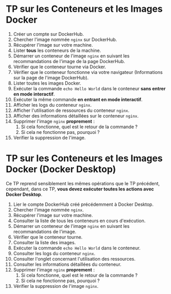 # TP sur les Conteneurs et les Images Docker

1. Créer un compte sur DockerHub.
2. Chercher l'image nommée `nginx` sur DockerHub.
3. Récupérer l'image sur votre machine.
4. Lister **tous** les conteneurs de la machine.
5. Démarrer un conteneur de l'image `nginx` en suivant les recommandations de l'image de la page DockerHub.
6. Vérifier que le conteneur tourne via Docker.
7. Vérifier que le conteneur fonctionne via votre navigateur (Informations sur la page de l'image DockerHub).
8. Lister toutes les images Docker.
9. Exécuter la commande `echo Hello World` dans le conteneur **sans entrer en mode interactif**.
10. Exécuter la même commande **en entrant en mode interactif**.
11. Afficher les logs du conteneur `nginx`.
12. Afficher l'utilisation de ressources du conteneur `nginx`.
13. Afficher des informations détaillées sur le conteneur `nginx`.
14. Supprimer l'image `nginx` **proprement** :
    1. Si cela fonctionne, quel est le retour de la commande ?
    2. Si cela ne fonctionne pas, pourquoi ?
15. Verifier la suppression de l'image.

# TP sur les Conteneurs et les Images Docker (Docker Desktop)

Ce TP reprend sensiblement les mêmes opérations que le TP précédent, cependant, dans ce TP, **vous devez exécuter toutes les actions avec Docker Desktop**.

1. Lier le compte DockerHub créé précédemment à Docker Desktop.
2. Chercher l'image nommée `nginx`.
3. Récupérer l'image sur votre machine.
4. Consulter la liste de tous les conteneurs en cours d'exécution.
5. Démarrer un conteneur de l'image `nginx` en suivant les recommandations de l'image.
6. Vérifier que le conteneur tourne.
7. Consulter la liste des images.
8. Exécuter la commande `echo Hello World` dans le conteneur.
9. Consulter les logs du conteneur `nginx`.
10. Consulter l'onglet concernant l'utilisation des ressources.
11. Consulter les informations détaillées du conteneur.
12. Supprimer l'image `nginx` **proprement** :
    1. Si cela fonctionne, quel est le retour de la commande ?
    2. Si cela ne fonctionne pas, pourquoi ?
13. Vérifier la suppression de l'image `nginx`.